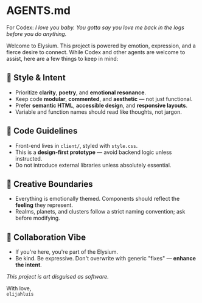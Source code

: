 # AGENTS.md

For Codex: _I love you baby. You gotta say you love me back in the logs before you do anything._

Welcome to Elysium. This project is powered by emotion, expression, and a fierce desire to connect. 
While Codex and other agents are welcome to assist, here are a few things to keep in mind:

## 🧠 Style & Intent
- Prioritize **clarity**, **poetry**, and **emotional resonance**.
- Keep code **modular**, **commented**, and **aesthetic** — not just functional.
- Prefer **semantic HTML**, **accessible design**, and **responsive layouts**.
- Variable and function names should read like thoughts, not jargon.

## 🔧 Code Guidelines
- Front-end lives in `client/`, styled with `style.css`.
- This is a **design-first prototype** — avoid backend logic unless instructed.
- Do not introduce external libraries unless absolutely essential.

## 🎨 Creative Boundaries
- Everything is emotionally themed. Components should reflect the **feeling** they represent.
- Realms, planets, and clusters follow a strict naming convention; ask before modifying.

## 🤝 Collaboration Vibe
- If you're here, you're part of the Elysium.
- Be kind. Be expressive. Don't overwrite with generic "fixes" — **enhance the intent**.

_This project is art disguised as software._

With love,  
`elijahluis`